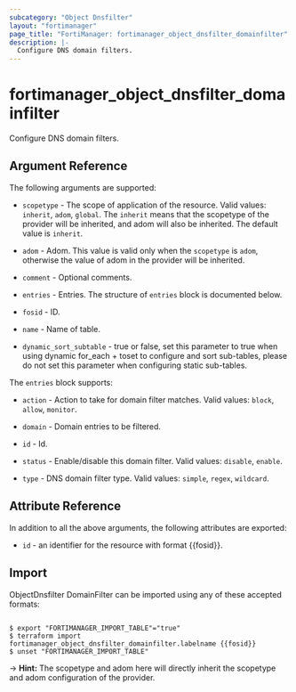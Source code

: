 ```yaml
---
subcategory: "Object Dnsfilter"
layout: "fortimanager"
page_title: "FortiManager: fortimanager_object_dnsfilter_domainfilter"
description: |-
  Configure DNS domain filters.
---
```


# fortimanager_object_dnsfilter_domainfilter
Configure DNS domain filters.

## Argument Reference


The following arguments are supported:

* `scopetype` - The scope of application of the resource. Valid values: `inherit`, `adom`, `global`. The `inherit` means that the scopetype of the provider will be inherited, and adom will also be inherited. The default value is `inherit`.
* `adom` - Adom. This value is valid only when the `scopetype` is `adom`, otherwise the value of adom in the provider will be inherited.

* `comment` - Optional comments.
* `entries` - Entries. The structure of `entries` block is documented below.
* `fosid` - ID.
* `name` - Name of table.
* `dynamic_sort_subtable` - true or false, set this parameter to true when using dynamic for_each + toset to configure and sort sub-tables, please do not set this parameter when configuring static sub-tables.

The `entries` block supports:

* `action` - Action to take for domain filter matches. Valid values: `block`, `allow`, `monitor`.

* `domain` - Domain entries to be filtered.
* `id` - Id.
* `status` - Enable/disable this domain filter. Valid values: `disable`, `enable`.

* `type` - DNS domain filter type. Valid values: `simple`, `regex`, `wildcard`.



## Attribute Reference

In addition to all the above arguments, the following attributes are exported:
* `id` - an identifier for the resource with format {{fosid}}.

## Import

ObjectDnsfilter DomainFilter can be imported using any of these accepted formats:
```

$ export "FORTIMANAGER_IMPORT_TABLE"="true"
$ terraform import fortimanager_object_dnsfilter_domainfilter.labelname {{fosid}}
$ unset "FORTIMANAGER_IMPORT_TABLE"
```
-> **Hint:** The scopetype and adom here will directly inherit the scopetype and adom configuration of the provider.

